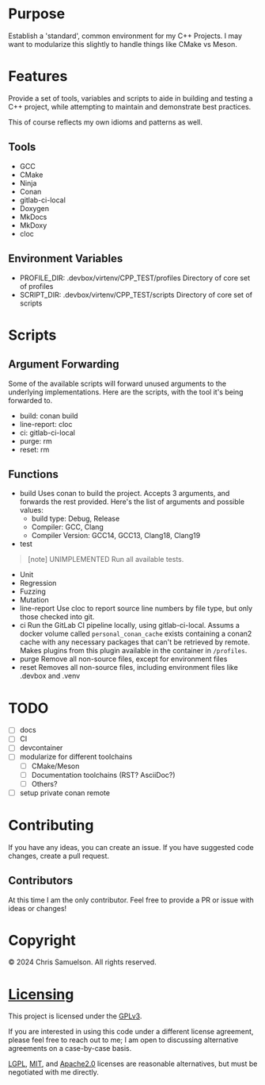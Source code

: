 # Purpose
Establish a 'standard', common environment for my C++ Projects.  I may want to modularize this slightly to handle things like CMake vs Meson.

# Features
Provide a set of tools, variables and scripts to aide in building and testing a C++ project, while attempting to maintain and demonstrate best practices.

This of course reflects my own idioms and patterns as well.

## Tools
- GCC
- CMake
- Ninja
- Conan
- gitlab-ci-local
- Doxygen
- MkDocs
- MkDoxy
- cloc

## Environment Variables
- PROFILE_DIR: .devbox/virtenv/CPP_TEST/profiles
Directory of core set of profiles
- SCRIPT_DIR: .devbox/virtenv/CPP_TEST/scripts
Directory of core set of scripts

# Scripts
## Argument Forwarding
Some of the available scripts will forward unused arguments to the underlying implementations.  Here are the scripts, with the tool it's being forwarded to.
- build: conan build
- line-report: cloc
- ci: gitlab-ci-local
- purge: rm
- reset: rm
## Functions
- build
  Uses conan to build the project.  Accepts 3 arguments, and forwards the rest provided.  Here's the list of arguments and possible values:
  - build type: Debug, Release
  - Compiler: GCC, Clang
  - Compiler Version: GCC14, GCC13, Clang18, Clang19
- test
> [note] UNIMPLEMENTED
  Run all available tests.
  - Unit
  - Regression
  - Fuzzing
  - Mutation
- line-report
  Use cloc to report source line numbers by file type, but only those checked into git.
- ci
  Run the GitLab CI pipeline locally, using gitlab-ci-local.  Assums a docker volume called `personal_conan_cache` exists containing a conan2 cache with any necessary packages that can't be retrieved by remote.  Makes plugins from this plugin available in the container in `/profiles`.
- purge
  Remove all non-source files, except for environment files
- reset
  Removes all non-source files, including environment files like .devbox and .venv

# TODO
- [ ] docs
- [ ] CI
- [ ] devcontainer
- [ ] modularize for different toolchains
  - [ ] CMake/Meson
  - [ ] Documentation toolchains (RST? AsciiDoc?)
  - [ ] Others?
- [ ] setup private conan remote

# Contributing
If you have any ideas, you can create an issue.
If you have suggested code changes, create a pull request.

## Contributors
At this time I am the only contributor. Feel free to provide a PR or issue with ideas or changes!

# Copyright
© 2024 Chris Samuelson. All rights reserved.

# [Licensing](https://choosealicense.com/licenses/gpl-3.0/)
This project is licensed under the [GPLv3](https://www.gnu.org/licenses/gpl-3.0-standalone.html).

If you are interested in using this code under a different license agreement, please feel free to reach out to me; I am
open to discussing alternative agreements on a case-by-case basis.

[LGPL](https://choosealicense.com/licenses/lgpl-3.0/), [MIT](https://choosealicense.com/licenses/mit/),
and [Apache2.0](https://choosealicense.com/licenses/apache-2.0/) licenses are reasonable alternatives, but must be
negotiated with me directly.

